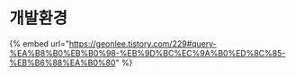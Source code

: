 # 개발환경

{% embed url="https://geonlee.tistory.com/229#query-%EA%B8%B0%EB%B0%98-%EB%9D%BC%EC%9A%B0%ED%8C%85-%EB%B6%88%EA%B0%80" %}







